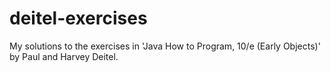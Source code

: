 # deitel-exercises

My solutions to the exercises in 'Java How to Program, 10/e (Early Objects)' by Paul and Harvey Deitel.
